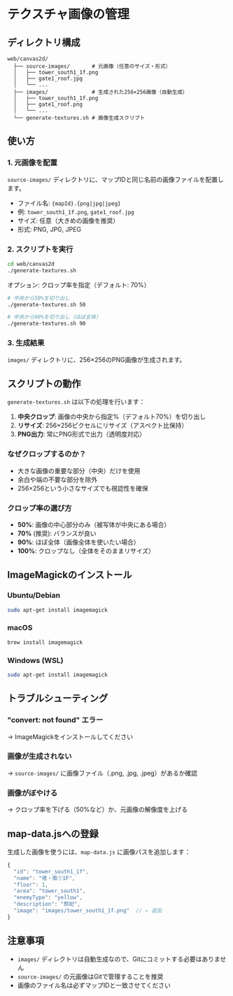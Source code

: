 # テクスチャ画像の管理

## ディレクトリ構成

```
web/canvas2d/
  ├── source-images/       # 元画像（任意のサイズ・形式）
  │   ├── tower_south1_1f.png
  │   ├── gate1_roof.jpg
  │   └── ...
  ├── images/              # 生成された256×256画像（自動生成）
  │   ├── tower_south1_1f.png
  │   ├── gate1_roof.png
  │   └── ...
  └── generate-textures.sh # 画像生成スクリプト
```

## 使い方

### 1. 元画像を配置

`source-images/` ディレクトリに、マップIDと同じ名前の画像ファイルを配置します。

- ファイル名: `{mapId}.{png|jpg|jpeg}`
- 例: `tower_south1_1f.png`, `gate1_roof.jpg`
- サイズ: 任意（大きめの画像を推奨）
- 形式: PNG, JPG, JPEG

### 2. スクリプトを実行

```bash
cd web/canvas2d
./generate-textures.sh
```

オプション: クロップ率を指定（デフォルト: 70%）

```bash
# 中央から50%を切り出し
./generate-textures.sh 50

# 中央から90%を切り出し（ほぼ全体）
./generate-textures.sh 90
```

### 3. 生成結果

`images/` ディレクトリに、256×256のPNG画像が生成されます。

## スクリプトの動作

`generate-textures.sh` は以下の処理を行います：

1. **中央クロップ**: 画像の中央から指定%（デフォルト70%）を切り出し
2. **リサイズ**: 256×256ピクセルにリサイズ（アスペクト比保持）
3. **PNG出力**: 常にPNG形式で出力（透明度対応）

### なぜクロップするのか？

- 大きな画像の重要な部分（中央）だけを使用
- 余白や端の不要な部分を除外
- 256×256という小さなサイズでも視認性を確保

### クロップ率の選び方

- **50%**: 画像の中心部分のみ（被写体が中央にある場合）
- **70%** (推奨): バランスが良い
- **90%**: ほぼ全体（画像全体を使いたい場合）
- **100%**: クロップなし（全体をそのままリサイズ）

## ImageMagickのインストール

### Ubuntu/Debian
```bash
sudo apt-get install imagemagick
```

### macOS
```bash
brew install imagemagick
```

### Windows (WSL)
```bash
sudo apt-get install imagemagick
```

## トラブルシューティング

### "convert: not found" エラー
→ ImageMagickをインストールしてください

### 画像が生成されない
→ `source-images/` に画像ファイル（.png, .jpg, .jpeg）があるか確認

### 画像がぼやける
→ クロップ率を下げる（50%など）か、元画像の解像度を上げる

## map-data.jsへの登録

生成した画像を使うには、`map-data.js` に画像パスを追加します：

```javascript
{
  "id": "tower_south1_1f",
  "name": "塔・南①1F",
  "floor": 1,
  "area": "tower_south1",
  "enemyType": "yellow",
  "description": "祭祀",
  "image": "images/tower_south1_1f.png"  // ← 追加
}
```

## 注意事項

- `images/` ディレクトリは自動生成なので、Gitにコミットする必要はありません
- `source-images/` の元画像はGitで管理することを推奨
- 画像のファイル名は必ずマップIDと一致させてください
